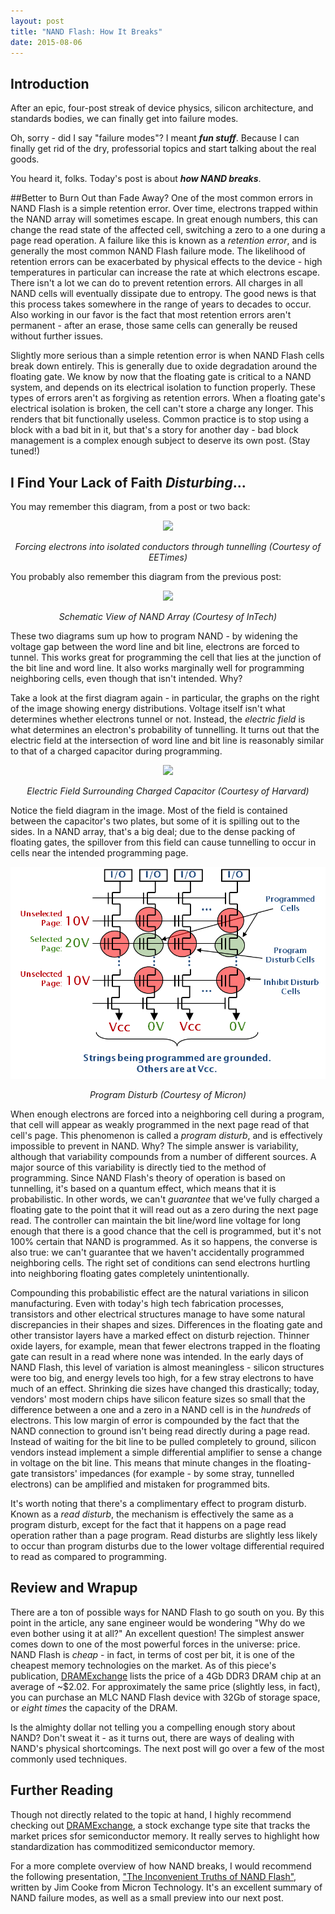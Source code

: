 ```yaml
---
layout: post
title: "NAND Flash: How It Breaks"
date: 2015-08-06
---
```


## Introduction

After an epic, four-post streak of device physics, silicon architecture, and standards bodies, we can finally get into failure modes. 

Oh, sorry - did I say "failure modes"? I meant **_fun stuff_**. Because I can finally get rid of the dry, professorial topics and start talking about the real goods. 

You heard it, folks. Today's post is about **_how NAND breaks_**. 

##Better to Burn Out than Fade Away?
One of the most common errors in NAND Flash is a simple retention error. Over time, electrons trapped within the NAND  array will sometimes escape. In great enough numbers, this can change the read state of the affected cell, switching a zero to a one during a page read operation. A failure like this is known as a _retention error_, and is generally the most common NAND Flash failure mode. The likelihood of retention errors can be exacerbated by physical effects to the device - high temperatures in particular can increase the rate at which electrons escape. There isn't a lot we can do to prevent retention errors. All charges in all NAND cells will eventually dissipate due to entropy. The good news is that this process takes somewhere in the range of years to decades to occur. Also working in our favor is the fact that most retention errors aren't permanent - after an erase, those same cells can generally be reused without further issues. 

Slightly more serious than a simple retention error is when NAND Flash cells break down entirely. This is generally due to oxide degradation around the floating gate. We know by now that the floating gate is critical to a NAND system, and depends on its electrical isolation to function properly. These types of errors aren't as forgiving as retention errors. When a floating gate's electrical isolation is broken, the cell can't store a charge any longer. This renders that bit functionally useless. Common practice is to stop using a block with a bad bit in it, but that's a story for another day - bad block management is a complex enough subject to deserve its own post. (Stay tuned!)

## I Find Your Lack of Faith _Disturbing_...

You may remember this diagram, from a post or two back:

<div align="center">
<img src="http://www.nature.com/nmat/journal/v4/n2/images/nmat1307-f1.gif"/>
<p align="center"><em>Forcing electrons into isolated conductors through tunnelling (Courtesy of EETimes)</em></p>
</div>

You probably also remember this diagram from the previous post: 

<div align="center">
<img src="http://www.intechopen.com/source/html/19378/media/image2.jpeg"/>
<p align="center"><em>Schematic View of NAND Array (Courtesy of InTech)</em></p>
</div>

These two diagrams sum up how to program NAND - by widening the voltage gap between the word line and bit line, electrons are forced to tunnel. This works great for programming the cell that lies at the junction of the bit line and word line. It also works marginally well for programming neighboring cells, even though that isn't intended. Why? 

Take a look at the first diagram again - in particular, the graphs on the right of the image showing energy distributions. Voltage itself isn't what determines whether electrons tunnel or not. Instead, the _electric field_ is what determines an electron's probability of tunnelling. It turns out that the electric field at the intersection of word line and bit line is reasonably similar to that of a charged capacitor during programming. 

<div align="center">
<img src="http://people.seas.harvard.edu/~jones/cscie129/nu_lectures/lecture6/field_vis/e_vis4.gif"/>
<p align="center"><em>Electric Field Surrounding Charged Capacitor (Courtesy of Harvard)</em></p>
</div>

Notice the field diagram in the image. Most of the field is contained between the capacitor's two plates, but some of it is spilling out to the sides. In a NAND array, that's a big deal; due to the dense packing of floating gates, the spillover from this field can cause tunnelling to occur in cells near the intended programming page. 

<div align="center">
<img src="/assets/program_disturb.png"/>
<p align="center"><em>Program Disturb (Courtesy of Micron)</em></p>
</div>

When enough electrons are forced into a neighboring cell during a program, that cell will appear as weakly programmed in the next page read of that cell's page. This phenomenon is called a _program disturb_, and is effectively impossible to prevent in NAND. Why? The simple answer is variability, although that variability compounds from a number of different sources. A major source of this variability is directly tied to the method of programming. Since NAND Flash's theory of operation is based on tunnelling, it's based on a quantum effect, which means that it is probabilistic. In other words, we can't _guarantee_ that we've fully charged a floating gate to the point that it will read out as a zero during the next page read. The controller can maintain the bit line/word line voltage for long enough that there is a good chance that the cell is programmed, but it's not 100% certain that NAND is programmed. As it so happens, the converse is also true: we can't guarantee that we haven't accidentally programmed neighboring cells. The right set of conditions can send electrons hurtling into neighboring floating gates completely unintentionally. 

Compounding this probabilistic effect are the natural variations in silicon manufacturing. Even with today's high tech fabrication processes, transistors and other electrical structures manage to have some natural discrepancies in their shapes and sizes. Differences in the floating gate and other transistor layers have a marked effect on disturb rejection. Thinner oxide layers, for example, mean that fewer electrons trapped in the floating gate can result in a read where none was intended. In the early days of NAND Flash, this level of variation is almost meaningless - silicon structures were too big, and energy levels too high, for a few stray electrons to have much of an effect. Shrinking die sizes have changed this drastically; today, vendors' most modern chips have silicon feature sizes so small that the difference between a one and a zero in a NAND cell is in the _hundreds_ of electrons. This low margin of error is compounded by the fact that the NAND connection to ground isn't being read directly during a page read. Instead of waiting for the bit line to be pulled completely to ground, silicon vendors instead implement a simple differential amplifier to sense a change in voltage on the bit line. This means that minute changes in the floating-gate transistors' impedances (for example - by some stray, tunnelled electrons) can be amplified and mistaken for programmed bits. 

It's worth noting that there's a complimentary effect to program disturb. Known as a _read disturb_, the mechanism is effectively the same as a program disturb, except for the fact that it happens on a page read operation rather than a page program. Read disturbs are slightly less likely to occur than program disturbs due to the lower voltage differential required to read as compared to programming. 

## Review and Wrapup 
There are a ton of possible ways for NAND Flash to go south on you. By this point in the article, any sane engineer would be wondering "Why do we even bother using it at all?" An excellent question! The simplest answer comes down to one of the most powerful forces in the universe: price. NAND Flash is _cheap_ - in fact, in terms of cost per bit, it is one of the cheapest memory technologies on the market. As of this piece's publication, [DRAMExchange](http://www.dramexchange.com/) lists the price of a 4Gb DDR3 DRAM chip at an average of ~$2.02. For approximately the same price (slightly less, in fact), you can purchase an MLC NAND Flash device with 32Gb of storage space, or _eight times_ the capacity of the DRAM. 

Is the almighty dollar not telling you a compelling enough story about NAND? Don't sweat it - as it turns out, there are ways of dealing with NAND's physical shortcomings. The next post will go over a few of the most commonly used techniques. 

## Further Reading
Though not directly related to the topic at hand, I highly recommend checking out [DRAMExchange](http://www.dramexchange.com), a stock exchange type site that tracks the market prices sfor semiconductor memory. It really serves to highlight how standardization has commoditized semiconductor memory. 

For a more complete overview of how NAND breaks, I would recommend the following presentation, ["The Inconvenient Truths of NAND Flash"](https://www.micron.com/~/media/Documents/Products/Presentation/flash_mem_summit_jcooke_inconvenient_truths_nand.pdf), written by Jim Cooke from Micron Technology. It's an excellent summary of NAND failure modes, as well as a small preview into our next post. 

